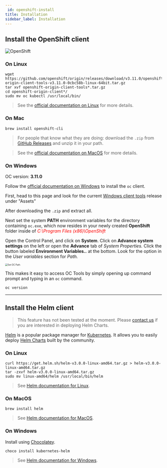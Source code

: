```yaml
---
 id: openshift-install
title: Installation
sidebar_label: Installation
---
```



## Install the OpenShift client

![OpenShift](/dsri-documentation/img/openshift-logo.png)

### On Linux

```shell
wget https://github.com/openshift/origin/releases/download/v3.11.0/openshift-origin-client-tools-v3.11.0-0cbc58b-linux-64bit.tar.gz
tar xvf openshift-origin-client-tools*.tar.gz
cd openshift-origin-client*/
sudo mv oc kubectl /usr/local/bin/
```

> See the [official documentation on Linux](https://docs.okd.io/latest/cli_reference/get_started_cli.html#cli-linux) for more details.

### On Mac

```shell
brew install openshift-cli
```

> For people that know what they are doing: download the `.zip` from [GitHub Releases](https://github.com/openshift/origin/releases) and unzip it in your path.

> See the [official documentation on MacOS](https://docs.okd.io/latest/cli_reference/get_started_cli.html#cli-mac) for more details.

### On Windows

OC version: **3.11.0**

Follow the [official documentation on Windows](https://docs.okd.io/latest/cli_reference/get_started_cli.html#cli-windows) to install the `oc` client.

First, head to this page  and look for the current [Windows client tools](https://github.com/openshift/origin/releases/tag/v3.11.0) release under "Assets"

After downloading the `.zip` and extract all.

Next set the system **PATH** environment variables for the directory containing `oc.exe`, which now resides in your newly created **OpenShift** folder inside of <span style='color:red'>*C:\Program Files (x86)\OpenShift*</span> 

Open the Control Panel, and click on **System**. Click on **Advance system settings** on the left or open the **Advance** tab of *System Properties.* Click the button labeled **Environment Variables..** at the bottom. Look for the option in the *User variables* section for *Path.*

<img src="\dsri-documentation\img\OC Path.png" alt="Set OC Path" style="zoom: 50%;" />

This makes it easy to access OC Tools by simply opening up command prompt and typing in an `oc` command.

```powershell
oc version
```



---

## Install the Helm client

> This feature has not been tested at the moment. Please [contact us](mailto:dsri-support-l@maastrichtuniversity.nl) if you are interested in deploying Helm Charts.

[Helm](https://helm.sh/) is a popular package manager for [Kubernetes](https://kubernetes.io/). It allows you to easily deploy [Helm Charts](https://hub.helm.sh/) built by the community.

### On Linux

```shell
curl https://get.helm.sh/helm-v3.0.0-linux-amd64.tar.gz > helm-v3.0.0-linux-amd64.tar.gz
tar -zxvf helm-v3.0.0-linux-amd64.tar.gz
sudo mv linux-amd64/helm /usr/local/bin/helm
```

> See [Helm documentation for Linux](https://helm.sh/docs/intro/install/#from-the-binary-releases).

### On MacOS

```shell
brew install helm
```

> See [Helm documentation for MacOS](https://helm.sh/docs/intro/install/#from-homebrew-macos).

### On Windows

Install using [Chocolatey](https://chocolatey.org/).

```shell
choco install kubernetes-helm
```

> See [Helm documentation for Windows](https://helm.sh/docs/intro/install/#from-chocolatey-windows).
